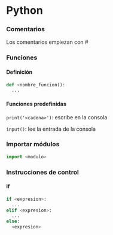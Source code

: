 # Python

### Comentarios

Los comentarios empiezan con #

### Funciones

#### Definición

```python
def <nombre_funcion():
  ...
```

#### Funciones predefinidas


```print('<cadena>')```: escribe <cadena> en la consola

```input()```: lee la entrada de la consola


### Importar módulos

```python
import <modulo>
```

### Instrucciones de control

#### if

```python
if <expresion>:
  ...
elif <expresion>:
  ...
else:
  <expresion>
```
